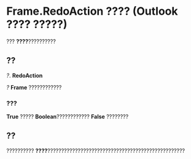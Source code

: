 
# Frame.RedoAction ???? (Outlook ???? ?????)

??? **????**??????????


## ??

 _?_. **RedoAction**

 _?_ **Frame** ????????????


### ???

 **True** ????? **Boolean**????????????  **False** ????????


## ??

?????????? **????**??????????????????????????????????????????????????

